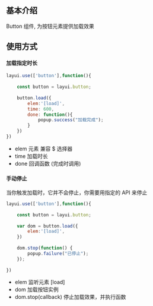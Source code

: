 ## 基本介绍

Button 组件, 为按钮元素提供加载效果


## 使用方式

#### 加载指定时长

```javascript
layui.use(['button'],function(){
	
	const button = layui.button;
	
	button.load({
	    elem:'[load]',
	    time: 600,
	    done: function(){
	        popup.success("加载完成");
	    }
	})
})
```
- elem 元素 兼容 $ 选择器
- time 加载时长
- done 回调函数 (完成时调用)


#### 手动停止

当你触发加载时，它并不会停止，你需要用指定的 API 来停止

```javascript
layui.use(['button'],function(){
	
	const button = layui.button;
	
	var dom = button.load({
	    elem:'[load]',
	})
	
	dom.stop(function() {
	    popup.failure("已停止");
	});
	
})
```
- elem 监听元素 [load]
- dom 加载按钮实例
- dom.stop(callback) 停止加载效果，并执行函数

